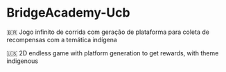 # BridgeAcademy-Ucb

🇧🇷 Jogo infinito de corrida com geração de plataforma para coleta de recompensas com a temática indígena

🇺🇸 2D endless game with platform generation to get rewards, with theme indigenous
